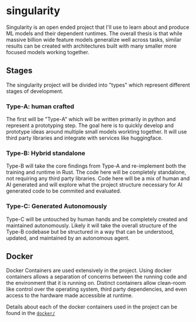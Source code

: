 # singularity

Singularity is an open ended project that I'll use to learn about and produce ML models and their dependent runtimes.  The overall thesis is that while massive billion wide feature models generalize well across tasks, similar results can be created with architectures built with many smaller more focused models working together. 

## Stages

The singularity project will be divided into "types" which represent different stages of development.
### Type-A: human crafted
The first will be "Type-A" which will be written primarily in python and represent a prototyping step. The goal here is to quickly develop and prototype ideas around multiple small models workting together.  It will use third party libraries and integrate with services like huggingface.

### Type-B: Hybrid standalone 
Type-B will take the core findings from Type-A and re-implement both the training and runtime in Rust.  The code here will be completely standalone, not requiring any third party libraries.  Code here will be a mix of human and AI generated and will explore what the project structure necessary for AI generated code to be commited and evaluated.

### Type-C: Generated Autonomously
Type-C will be untouched by human hands and be completely created and maintained autonomously.  Likely it will take the overall structure of the Type-B codebase but be structured in a way that can be understood, updated, and maintained by an autonomous agent.

## Docker

Docker Containers are used extensively in the project.  Using docker containers allows a separation of concerns between the running code and the environment that it is running on.  Distinct containers allow clean-room like control over the operating system, third party dependencies, and even access to the hardware made accessible at runtime.  

Details about each of the docker containers used in the project can be found in the [`docker/`](docker/README.md) 




